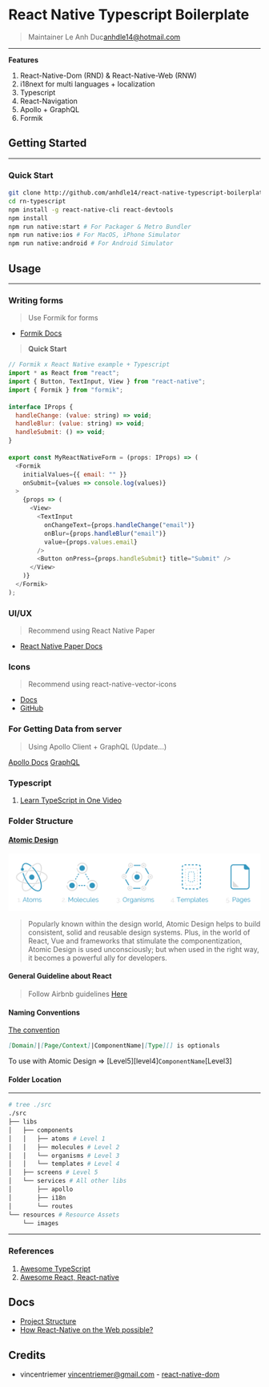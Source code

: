 # React Native Typescript Boilerplate
> Maintainer Le Anh Duc<anhdle14@hotmail.com>
---

**Features**
1. React-Native-Dom (RND) & React-Native-Web (RNW)
2. i18next for multi languages + localization
3. Typescript
4. React-Navigation
5. Apollo + GraphQL
6. Formik

## Getting Started
---

### Quick Start

```bash
git clone http://github.com/anhdle14/react-native-typescript-boilerplate.git rn-typescript
cd rn-typescript
npm install -g react-native-cli react-devtools
npm install
npm run native:start # For Packager & Metro Bundler
npm run native:ios # For MacOS, iPhone Simulator
npm run native:android # For Android Simulator
```

## Usage
---

### Writing forms

> Use Formik for forms

- [Formik Docs](https://jaredpalmer.com/formik)

> **Quick Start**

```javascript
// Formik x React Native example + Typescript
import * as React from "react";
import { Button, TextInput, View } from "react-native";
import { Formik } from "formik";

interface IProps {
  handleChange: (value: string) => void;
  handleBlur: (value: string) => void;
  handleSubmit: () => void;
}

export const MyReactNativeForm = (props: IProps) => (
  <Formik
    initialValues={{ email: "" }}
    onSubmit={values => console.log(values)}
  >
    {props => (
      <View>
        <TextInput
          onChangeText={props.handleChange("email")}
          onBlur={props.handleBlur("email")}
          value={props.values.email}
        />
        <Button onPress={props.handleSubmit} title="Submit" />
      </View>
    )}
  </Formik>
);
```

### UI/UX

> Recommend using React Native Paper

- [React Native Paper Docs](https://callstack.github.io/react-native-paper/)

### Icons

> Recommend using react-native-vector-icons

- [Docs](https://oblador.github.io/react-native-vector-icons/)
- [GitHub](https://github.com/oblador/react-native-vector-icons)

### For Getting Data from server

> Using Apollo Client + GraphQL (Update...)

[Apollo Docs](https://www.apollographql.com/docs)
[GraphQL](https://graphql.org/learn)

### Typescript

1. [Learn TypeScript in One Video](https://www.youtube.com/watch?v=-PR_XqW9JJU)

### Folder Structure

#### [Atomic Design](https://github.com/danilowoz/react-atomic-design)

![Atomic Design](./docs/atomic.png)

> Popularly known within the design world, Atomic Design helps to build consistent, solid and reusable design systems. Plus, in the world of React, Vue and frameworks that stimulate the componentization, Atomic Design is used unconsciously; but when used in the right way, it becomes a powerful ally for developers.

#### General Guideline about React

> Follow Airbnb guidelines [Here](https://github.com/airbnb/javascript/tree/master/react)

#### Naming Conventions

[The convention](https://hackernoon.com/react-components-naming-convention-%EF%B8%8F-b50303551505)

```md
[Domain]|[Page/Context]|ComponentName|[Type][] is optionals
```

To use with Atomic Design => [Level5][level4]`ComponentName`[Level3]

#### Folder Location

---

```bash
# tree ./src
./src
├── libs
│   ├── components
│   │   ├── atoms # Level 1
│   │   ├── molecules # Level 2
│   │   └── organisms # Level 3
│   │   └── templates # Level 4
│   ├── screens # Level 5
│   └── services # All other libs
│       ├── apollo
│       ├── i18n
│       └── routes
└── resources # Resource Assets
    └── images
```

---

### References

1. [Awesome TypeScript](https://github.com/dzharii/awesome-typescript)
2. [Awesome React, React-native](https://github.com/jondot/awesome-react-native)

## Docs

- [Project Structure](https://medium.freecodecamp.org/how-to-structure-your-project-and-manage-static-resources-in-react-native-6f4cfc947d92)
- [How React-Native on the Web possible?](https://github.com/vincentriemer/react-native-dom)

## Credits

- vincentriemer <vincentriemer@gmail.com> - [react-native-dom](https://github.com/vincentriemer/react-native-dom)
